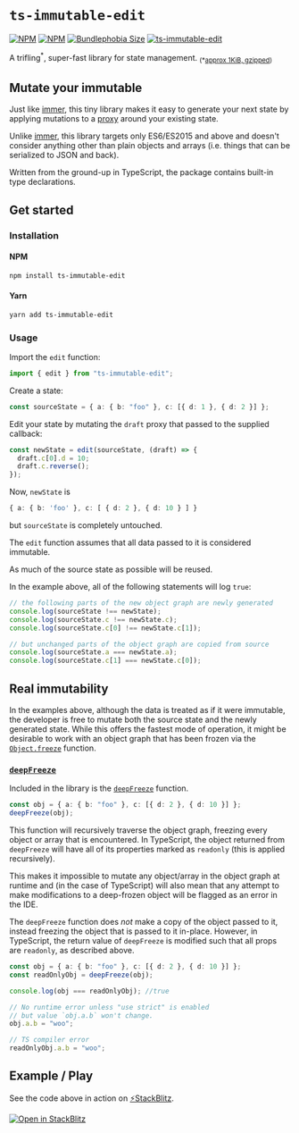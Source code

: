 # `ts-immutable-edit`

[![NPM](https://img.shields.io/npm/l/ts-immutable-edit)](https://www.npmjs.com/package/ts-immutable-edit)
[![NPM](https://img.shields.io/npm/v/ts-immutable-edit)](https://www.npmjs.com/package/ts-immutable-edit)
[![Bundlephobia Size](https://img.shields.io/bundlephobia/minzip/ts-immutable-edit.svg)](https://bundlephobia.com/package/ts-immutable-edit)
[![ts-immutable-edit](https://github.com/biggyspender/ts-immutable-edit/actions/workflows/ts-immutable-edit.yml/badge.svg?branch=master)](https://github.com/biggyspender/ts-immutable-edit/actions/workflows/ts-immutable-edit.yml)

A trifling<sup>\*</sup>, super-fast library for state management. <sub>(\*[approx 1KiB, gzipped](https://bundlephobia.com/package/ts-immutable-edit))</sub>

## Mutate your immutable

Just like [immer](https://github.com/immerjs/immer), this tiny library makes it easy to generate your next state by applying mutations to a [proxy](https://developer.mozilla.org/en-US/docs/Web/JavaScript/Reference/Global_Objects/Proxy) around your existing state.

Unlike [immer](https://github.com/immerjs/immer), this library targets only ES6/ES2015 and above and doesn't consider anything other than plain objects and arrays (i.e. things that can be serialized to JSON and back).

Written from the ground-up in TypeScript, the package contains built-in type declarations.

## Get started

### Installation

#### NPM

```sh
npm install ts-immutable-edit
```

#### Yarn

```sh
yarn add ts-immutable-edit
```

### Usage

Import the `edit` function:

```typescript
import { edit } from "ts-immutable-edit";
```

Create a state:

```typescript
const sourceState = { a: { b: "foo" }, c: [{ d: 1 }, { d: 2 }] };
```

Edit your state by mutating the `draft` proxy that passed to the supplied callback:

```typescript
const newState = edit(sourceState, (draft) => {
  draft.c[0].d = 10;
  draft.c.reverse();
});
```

Now, `newState` is

```typescript
{ a: { b: 'foo' }, c: [ { d: 2 }, { d: 10 } ] }
```

but `sourceState` is completely untouched.

The `edit` function assumes that all data passed to it is considered immutable.

As much of the source state as possible will be reused.

In the example above, all of the following statements will log `true`:

```typescript
// the following parts of the new object graph are newly generated
console.log(sourceState !== newState);
console.log(sourceState.c !== newState.c);
console.log(sourceState.c[0] !== newState.c[1]);

// but unchanged parts of the object graph are copied from source
console.log(sourceState.a === newState.a);
console.log(sourceState.c[1] === newState.c[0]);
```

## Real immutability

In the examples above, although the data is treated as if it were immutable, the developer is free to mutate both the source state and the newly generated state. While this offers the fastest mode of operation, it might be desirable to work with an object graph that has been frozen via the [`Object.freeze`](https://developer.mozilla.org/en-US/docs/Web/JavaScript/Reference/Global_Objects/Object/freeze) function.

### [`deepFreeze`](./src/immutable/deepFreeze.ts)

Included in the library is the [`deepFreeze`](./src/immutable/deepFreeze.ts) function.

```typescript
const obj = { a: { b: "foo" }, c: [{ d: 2 }, { d: 10 }] };
deepFreeze(obj);
```

This function will recursively traverse the object graph, freezing every object or array that is encountered. In TypeScript, the object returned from `deepFreeze` will have all of its properties marked as `readonly` (this is applied recursively).

This makes it impossible to mutate any object/array in the object graph at runtime and (in the case of TypeScript) will also mean that any attempt to make modifications to a deep-frozen object will be flagged as an error in the IDE.

The `deepFreeze` function does _not_ make a copy of the object passed to it, instead freezing the object that is passed to it in-place. However, in TypeScript, the return value of `deepFreeze` is modified such that all props are `readonly`, as described above.

```typescript
const obj = { a: { b: "foo" }, c: [{ d: 2 }, { d: 10 }] };
const readOnlyObj = deepFreeze(obj);

console.log(obj === readOnlyObj); //true

// No runtime error unless "use strict" is enabled
// but value `obj.a.b` won't change.
obj.a.b = "woo";

// TS compiler error
readOnlyObj.a.b = "woo";
```

###

## Example / Play

See the code above in action on [⚡StackBlitz](https://stackblitz.com/fork/ts-immutable-edit-demo?file=src/index.ts&view=editor).

[![Open in StackBlitz](https://developer.stackblitz.com/img/open_in_stackblitz.svg)](https://stackblitz.com/fork/ts-immutable-edit-demo?file=src/index.ts&view=editor)
